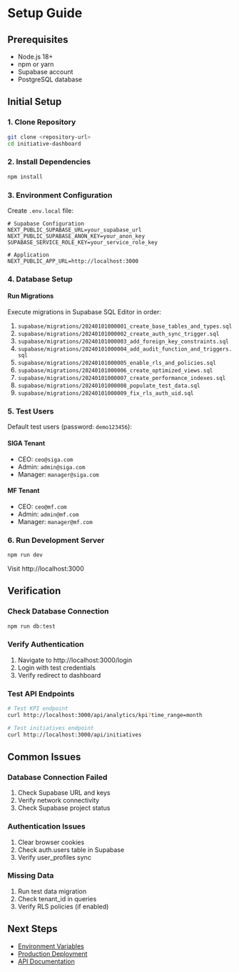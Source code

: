 # Setup Guide

## Prerequisites

- Node.js 18+ 
- npm or yarn
- Supabase account
- PostgreSQL database

## Initial Setup

### 1. Clone Repository

```bash
git clone <repository-url>
cd initiative-dashboard
```

### 2. Install Dependencies

```bash
npm install
```

### 3. Environment Configuration

Create `.env.local` file:

```env
# Supabase Configuration
NEXT_PUBLIC_SUPABASE_URL=your_supabase_url
NEXT_PUBLIC_SUPABASE_ANON_KEY=your_anon_key
SUPABASE_SERVICE_ROLE_KEY=your_service_role_key

# Application
NEXT_PUBLIC_APP_URL=http://localhost:3000
```

### 4. Database Setup

#### Run Migrations

Execute migrations in Supabase SQL Editor in order:

1. `supabase/migrations/20240101000001_create_base_tables_and_types.sql`
2. `supabase/migrations/20240101000002_create_auth_sync_trigger.sql`
3. `supabase/migrations/20240101000003_add_foreign_key_constraints.sql`
4. `supabase/migrations/20240101000004_add_audit_function_and_triggers.sql`
5. `supabase/migrations/20240101000005_enable_rls_and_policies.sql`
6. `supabase/migrations/20240101000006_create_optimized_views.sql`
7. `supabase/migrations/20240101000007_create_performance_indexes.sql`
8. `supabase/migrations/20240101000008_populate_test_data.sql`
9. `supabase/migrations/20240101000009_fix_rls_auth_uid.sql`

### 5. Test Users

Default test users (password: `demo123456`):

#### SIGA Tenant
- CEO: `ceo@siga.com`
- Admin: `admin@siga.com`
- Manager: `manager@siga.com`

#### MF Tenant
- CEO: `ceo@mf.com`
- Admin: `admin@mf.com`
- Manager: `manager@mf.com`

### 6. Run Development Server

```bash
npm run dev
```

Visit http://localhost:3000

## Verification

### Check Database Connection

```bash
npm run db:test
```

### Verify Authentication

1. Navigate to http://localhost:3000/login
2. Login with test credentials
3. Verify redirect to dashboard

### Test API Endpoints

```bash
# Test KPI endpoint
curl http://localhost:3000/api/analytics/kpi?time_range=month

# Test initiatives endpoint
curl http://localhost:3000/api/initiatives
```

## Common Issues

### Database Connection Failed

1. Check Supabase URL and keys
2. Verify network connectivity
3. Check Supabase project status

### Authentication Issues

1. Clear browser cookies
2. Check auth.users table in Supabase
3. Verify user_profiles sync

### Missing Data

1. Run test data migration
2. Check tenant_id in queries
3. Verify RLS policies (if enabled)

## Next Steps

- [Environment Variables](./environment.md)
- [Production Deployment](./production.md)
- [API Documentation](../api/endpoints.md)
